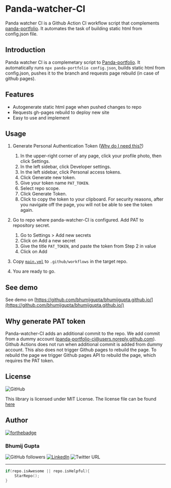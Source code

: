 # Panda-watcher-CI

Panda watcher CI is a Github Action CI workflow script that complements [panda-portfolio](https://www.npmjs.com/package/panda-portfolio). It automates the task of building static html from config.json file.

## Introduction

Panda watcher CI is a complemetary script to [Panda-portfolio](www.npmjs.com/package/panda-portfolio). It automatically runs `npx panda-portfolio config.json`, builds static html from config.json, pushes it to the branch and requests page rebuild (in case of github pages).

## Features
* Autogenerate static html page when pushed changes to repo
* Requests gh-pages rebuild to deploy new site
* Easy to use and implement

## Usage
1. Generate Personal Authentication Token ([Why do I need this?](#Why-generate-PAT-token))
    1. In the upper-right corner of any page, click your profile photo, then click Settings.
    2. In the left sidebar, click Developer settings.
    3. In the left sidebar, click Personal access tokens.
    4. Click Generate new token.
    5. Give your token name `PAT_TOKEN`.
    6. Select repo scope.
    7. Click Generate Token.
    8. Click  to copy the token to your clipboard. For security reasons, after you navigate off the page, you will not be able to see the token again.

2. Go to repo where panda-watcher-CI is configured. Add PAT to repository secret.
    1. Go to Settings > Add new secrets
    2. Click on Add a new secret
    3. Give the title `PAT_TOKEN`, and paste the token from Step 2 in value
    4. Click on Add

3. Copy [`main.yml`](main.yml) to `.github/workflows` in the target repo.

4. You are ready to go.

## See demo
See demo on [https://github.com/bhumijgupta/bhumijgupta.github.io/](https://github.com/bhumijgupta/bhumijgupta.github.io/)

## Why generate PAT token
Panda-watcher-CI adds an additional commit to the repo. We add commit from a dummy account (panda-portfolio-ci@users.noreply.github.com). Github Actions does not run when additional commit is added from dummy account. This also does not trigger Github pages to rebuild the page. To rebuild the page we trigger Github pages API to rebuild the page, which requires the PAT token.

## License

![GitHub](https://img.shields.io/github/license/bhumijgupta/huffman-compression-library)

This library is licensed under MIT License. The license file can be found [here](LICENSE)

## Author

[![forthebadge](https://forthebadge.com/images/badges/built-with-love.svg)](https://forthebadge.com)

### Bhumij Gupta

![GitHub followers](https://img.shields.io/github/followers/bhumijgupta?label=Follow&style=social) [![LinkedIn](https://img.shields.io/static/v1.svg?label=connect&message=@bhumijgupta&color=success&logo=linkedin&style=flat&logoColor=white)](https://www.linkedin.com/in/bhumijgupta/) ![Twitter URL](https://img.shields.io/twitter/url?style=social&url=http%3A%2F%2Ftwitter.com%2Fbhumijgupta)

---

```C++
if(repo.isAwesome || repo.isHelpful){
    StarRepo();
}
```